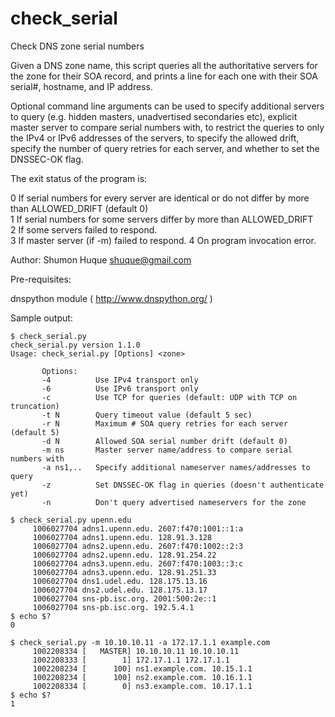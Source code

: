 # check_serial
Check DNS zone serial numbers

Given a DNS zone name, this script queries all the authoritative
servers for the zone for their SOA record, and prints a line for
each one with their SOA serial#, hostname, and IP address.

Optional command line arguments can be used to specify additional
servers to query (e.g. hidden masters, unadvertised secondaries etc),
explicit master server to compare serial numbers with, to restrict the
queries to only the IPv4 or IPv6 addresses of the servers, to specify
the allowed drift, specify the number of query retries for each server,
and whether to set the DNSSEC-OK flag.

The exit status of the program is:

  0  If serial numbers for every server are identical or do not
     differ by more than ALLOWED_DRIFT (default 0)  
  1  If serial numbers for some servers differ by more than ALLOWED_DRIFT  
  2  If some servers failed to respond.  
  3  If master server (if -m) failed to respond.
  4  On program invocation error.

Author: Shumon Huque <shuque@gmail.com>

Pre-requisites:

   dnspython module ( http://www.dnspython.org/ )

Sample output:

```
$ check_serial.py
check_serial.py version 1.1.0
Usage: check_serial.py [Options] <zone>

       Options:
       -4          Use IPv4 transport only
       -6          Use IPv6 transport only
       -c          Use TCP for queries (default: UDP with TCP on truncation)
       -t N        Query timeout value (default 5 sec)
       -r N        Maximum # SOA query retries for each server (default 5)
       -d N        Allowed SOA serial number drift (default 0)
       -m ns       Master server name/address to compare serial numbers with
       -a ns1,..   Specify additional nameserver names/addresses to query
       -z          Set DNSSEC-OK flag in queries (doesn't authenticate yet)
       -n          Don't query advertised nameservers for the zone

$ check_serial.py upenn.edu
     1006027704 adns1.upenn.edu. 2607:f470:1001::1:a
     1006027704 adns1.upenn.edu. 128.91.3.128
     1006027704 adns2.upenn.edu. 2607:f470:1002::2:3
     1006027704 adns2.upenn.edu. 128.91.254.22
     1006027704 adns3.upenn.edu. 2607:f470:1003::3:c
     1006027704 adns3.upenn.edu. 128.91.251.33
     1006027704 dns1.udel.edu. 128.175.13.16
     1006027704 dns2.udel.edu. 128.175.13.17
     1006027704 sns-pb.isc.org. 2001:500:2e::1
     1006027704 sns-pb.isc.org. 192.5.4.1
$ echo $?
0

$ check_serial.py -m 10.10.10.11 -a 172.17.1.1 example.com
     1002208334 [   MASTER] 10.10.10.11 10.10.10.11
     1002208333 [        1] 172.17.1.1 172.17.1.1
     1002208234 [      100] ns1.example.com. 10.15.1.1
     1002208234 [      100] ns2.example.com. 10.16.1.1
     1002208334 [        0] ns3.example.com. 10.17.1.1
$ echo $?
1
```
